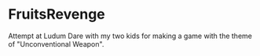 # FruitsRevenge
Attempt at Ludum Dare with my two kids for making a game with the theme of "Unconventional Weapon".
